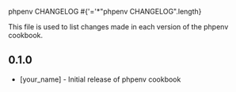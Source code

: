 phpenv CHANGELOG
#{'='*"phpenv CHANGELOG".length}

This file is used to list changes made in each version of the phpenv cookbook.

0.1.0
-----
- [your_name] - Initial release of phpenv cookbook
